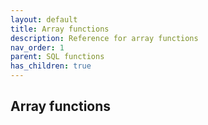 ```yaml
---
layout: default
title: Array functions
description: Reference for array functions
nav_order: 1
parent: SQL functions
has_children: true
---
```


## Array functions
